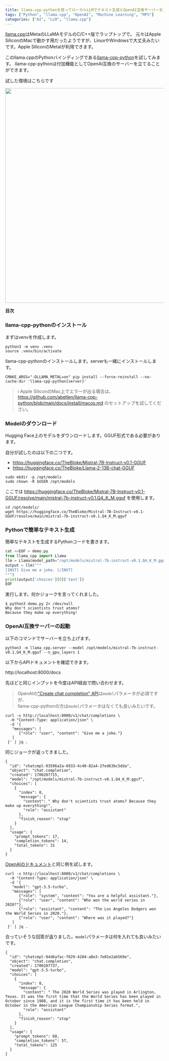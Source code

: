 ```yaml
---
title: llama-cpp-pythonを使ってローカルLLMでテキスト生成とOpenAI互換サーバーを立てる
tags: ["Python", "llama.cpp", "OpenAI", "Machine Learning", "MPS"]
categories: ["AI", "LLM", "llama.cpp"]
---
```



[llama.cpp](https://github.com/ggerganov/llama.cpp)はMetaのLLaMAモデルのC/C++版でラップトップで。
元々はApple SiliconのMacで動かす用だったようですが、LinuxやWindowsで大丈夫みたいです。Apple SiliconのMetalが利用できます。

このllama.cppのPythonバインディングである[llama-cpp-python](https://github.com/abetlen/llama-cpp-python)を試してみます。
llama-cpp-pythonは付加機能としてOpenAI互換のサーバーを立てることができます。


試した環境はこちらです

<img width="682" src="https://github.com/making/blog.ik.am/assets/106908/f8c9ef7e-bc21-47f7-86ca-0c0752ddd9c4">


**目次**
<!-- toc -->

### llama-cpp-pythonのインストール

まずはvenvを作成します。

```
python3 -m venv .venv
source .venv/bin/activate
```

llama-cpp-pythonのインストールします。serverも一緒にインストールします。

```
CMAKE_ARGS="-DLLAMA_METAL=on" pip install --force-reinstall --no-cache-dir 'llama-cpp-python[server]'
```

> ℹ️ Apple SiliconのMac上でエラーが出る場合は、 https://github.com/abetlen/llama-cpp-python/blob/main/docs/install/macos.md のセットアップを試してください。

### Modelのダウンロード

Hugging Face上のモデルをダウンロードします。GGUF形式である必要があります。


自分が試したのは以下の二つです。

* https://huggingface.co/TheBloke/Mistral-7B-Instruct-v0.1-GGUF
* https://huggingface.co/TheBloke/Llama-2-13B-chat-GGUF


```
sudo mkdir -p /opt/models
sudo chown -R $USER /opt/models
```

ここでは https://huggingface.co/TheBloke/Mistral-7B-Instruct-v0.1-GGUF/resolve/main/mistral-7b-instruct-v0.1.Q4_K_M.gguf を使用します。

```
cd /opt/models/
wget https://huggingface.co/TheBloke/Mistral-7B-Instruct-v0.1-GGUF/resolve/main/mistral-7b-instruct-v0.1.Q4_K_M.gguf
```

### Pythonで簡単なテキスト生成

簡単なテキストを生成するPythonコードを書きます。


```python
cat <<EOF > demo.py
from llama_cpp import Llama
llm = Llama(model_path="/opt/models/mistral-7b-instruct-v0.1.Q4_K_M.gguf", n_gpu_layers=1)
output = llm("""
[INST] Give me a joke. [/INST]
""")
print(output['choices'][0]['text'])
EOF
```

実行します。何かジョークを言ってくれました。

```
$ python3 demo.py 2> /dev/null
Why don't scientists trust atoms? 
Because they make up everything!
```

### OpenAI互換サーバーの起動

以下のコマンドでサーバーを立ち上げます。

```
python3 -m llama_cpp.server --model /opt/models/mistral-7b-instruct-v0.1.Q4_K_M.gguf --n_gpu_layers 1
```

以下からAPIドキュメントを確認できます。

http://localhost:8000/docs

先ほどと同じインプットを今度はAPI経由で問い合わせます。

> OpenAIの["Create chat completion" API](https://platform.openai.com/docs/api-reference/chat/create)は`model`パラメータが必須ですが、<br>
> llama-cpp-pythonの方は`model`パラメータはなくても良いみたいです。

```
curl -s http://localhost:8000/v1/chat/completions \
  -H "Content-Type: application/json" \
  -d '{
   "messages": [
      {"role": "user", "content": "Give me a joke."}
   ]
 }' | jq .
```

同じジョークが返ってきました。

```
{
  "id": "chatcmpl-93596a2a-6933-4c40-82a4-2fed63bc5dda",
  "object": "chat.completion",
  "created": 1700207715,
  "model": "/opt/models/mistral-7b-instruct-v0.1.Q4_K_M.gguf",
  "choices": [
    {
      "index": 0,
      "message": {
        "content": " Why don't scientists trust atoms? Because they make up everything!",
        "role": "assistant"
      },
      "finish_reason": "stop"
    }
  ],
  "usage": {
    "prompt_tokens": 17,
    "completion_tokens": 14,
    "total_tokens": 31
  }
}
```

[OpenAIのドキュメント](https://platform.openai.com/docs/guides/text-generation/chat-completions-api)と同じ例を試します。


```
curl -s http://localhost:8000/v1/chat/completions \
  -H "Content-Type: application/json" \
  -d '{
   "model": "gpt-3.5-turbo",
   "messages": [
      {"role": "system", "content": "You are a helpful assistant."},
      {"role": "user", "content": "Who won the world series in 2020?"},
      {"role": "assistant", "content": "The Los Angeles Dodgers won the World Series in 2020."},
      {"role": "user", "content": "Where was it played?"}
   ]
 }' | jq .
```

合っていそうな回答が返りました。`model`パラメータは何を入れても良いみたいです。

```
{
  "id": "chatcmpl-94d6afac-f029-4284-a8e3-7e01e2ab569e",
  "object": "chat.completion",
  "created": 1700207737,
  "model": "gpt-3.5-turbo",
  "choices": [
    {
      "index": 0,
      "message": {
        "content": " The 2020 World Series was played in Arlington, Texas. It was the first time that the World Series has been played in October since 1988, and it is the first time it has been held in October in the American League Championship Series format.",
        "role": "assistant"
      },
      "finish_reason": "stop"
    }
  ],
  "usage": {
    "prompt_tokens": 68,
    "completion_tokens": 57,
    "total_tokens": 125
  }
}
```
